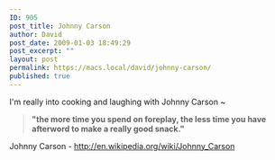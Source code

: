 ```yaml
---
ID: 905
post_title: Johnny Carson
author: David
post_date: 2009-01-03 18:49:29
post_excerpt: ""
layout: post
permalink: https://macs.local/david/johnny-carson/
published: true
---
```

I'm really into cooking and laughing with Johnny Carson ~ 



<strong><blockquote>"the more time you spend on foreplay, the less time you have afterword to make a really good snack."</blockquote></strong>



Johnny Carson - <a href="http://en.wikipedia.org/wiki/Johnny_Carson">http://en.wikipedia.org/wiki/Johnny_Carson</a>